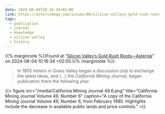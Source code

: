 ```yaml
---
date: 2024-06-04T10:16:34+02:00
link: https://asteriskmag.com/issues/06/silicon-valleys-gold-rush-roots
tags:
  - publication
  - journal
  - knowledge
  - silicon-valley
  - history
---
```

{{% marginnote %}}Found at "[Silicon Valley’s Gold Rush Roots—Asterisk](https://web.archive.org/web/20240604101634/https://asteriskmag.com/issues/06/silicon-valleys-gold-rush-roots)" on 2024-06-04 10:16:34 +02:00.{{% /marginnote %}}

> In 1855 miners in Grass Valley began a discussion club to exchange the latest ideas, and (...) the _California Mining Journal_, began publication there the following year.

{{< figure src="/media/California Mining Journal 49.6.png" title="California Mining Journal Volume 49, Number 6" caption="A copy of the California Mining Journal Volume 49, Number 6, from February 1980. Highlights include the decrease in available public lands and price controls." >}}